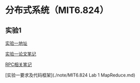 # 分布式系统（MIT6.824）

##  实验1

[实验一地址](https://pdos.csail.mit.edu/6.824/labs/lab-mr.html)

[实验一论文笔记](./note/MapReduce.md)

[RPC相关笔记](./note/RPC.md)

[实验一要求及代码框架](./note/MIT6.824 Lab 1 MapReduce.md)

